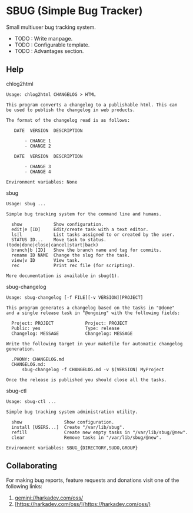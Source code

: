 SBUG (Simple Bug Tracker)
=========================

Small multiuser bug tracking system.

- TODO : Write manpage.
- TODO : Configurable template.
- TODO : Advantages section.

## Help

chlog2html

    Usage: chlog2html CHANGELOG > HTML
    
    This program converts a changelog to a publishable html. This can
    be used to publish the changelog in web products.
    
    The format of the changelog read is as follows:
    
       DATE  VERSION  DESCRIPTION
    
           - CHANGE 1
           - CHANGE 2
    
       DATE  VERSION  DESCRIPTION
    
           - CHANGE 3
           - CHANGE 4
    
    Environment variables: None

sbug

    Usage: sbug ...
    
    Simple bug tracking system for the command line and humans.
    
      show            Show configuration.
      edit|e [ID]     Edit/create task with a text editor.
      ls|l            List tasks assigned to or created by the user.
      STATUS ID...    Move task to status. (todo|done|close|cancel|start|back)
      branch|b [ID]   Show the branch name and tag for commits.
      rename ID NAME  Change the slug for the task.
      view|v ID       View task.
      rec             Print rec file (for scripting).
    
    More documentation is available in sbug(1).

sbug-changelog

    Usage: sbug-changelog [-f FILE][-v VERSION][PROJECT]
    
    This program generates a changelog based on the tasks in "@done"
    and a single release task in "@ongoing" with the following fields:
    
      Project: PROJECT            Project: PROJECT
      Public: yes                 Type: release
      Changelog: MESSAGE          Changelog: MESSAGE
    
    Write the following target in your makefile for automatic changelog
    generation.
    
      .PHONY: CHANGELOG.md
      CHANGELOG.md:
          sbug-changelog -f CHANGELOG.md -v $(VERSION) MyProject
    
    Once the release is published you should close all the tasks.

sbug-ctl

    Usage: sbug-ctl ...
    
    Simple bug tracking system administration utility.
    
      show                Show configuration.
      install [USERS...]  Create "/var/lib/sbug".
      refill              Create new empty tasks in "/var/lib/sbug/@new".
      clear               Remove tasks in "/var/lib/sbug/@new".
    
    Environment variables: SBUG_{DIRECTORY,SUDO,GROUP}

## Collaborating

For making bug reports, feature requests and donations visit
one of the following links:

1. [gemini://harkadev.com/oss/](gemini://harkadev.com/oss/)
2. [https://harkadev.com/oss/](https://harkadev.com/oss/)
